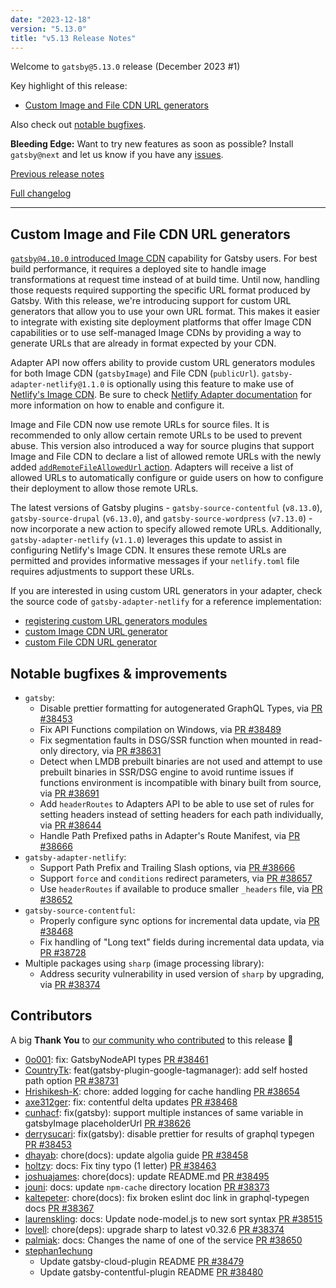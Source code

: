 ```yaml
---
date: "2023-12-18"
version: "5.13.0"
title: "v5.13 Release Notes"
---
```


Welcome to `gatsby@5.13.0` release (December 2023 #1)

Key highlight of this release:

- [Custom Image and File CDN URL generators](#custom-image-and-file-cdn-url-generators)

Also check out [notable bugfixes](#notable-bugfixes--improvements).

**Bleeding Edge:** Want to try new features as soon as possible? Install `gatsby@next` and let us know if you have any [issues](https://github.com/gatsbyjs/gatsby/issues).

[Previous release notes](/docs/reference/release-notes/v5.12)

[Full changelog][full-changelog]

---

## Custom Image and File CDN URL generators

[`gatsby@4.10.0` introduced Image CDN](/docs/reference/release-notes/v4.10/#image-cdn) capability for Gatsby users. For best build performance, it requires a deployed site to handle image transformations at request time instead of at build time. Until now, handling those requests required supporting the specific URL format produced by Gatsby. With this release, we're introducing support for custom URL generators that allow you to use your own URL format. This makes it easier to integrate with existing site deployment platforms that offer Image CDN capabilities or to use self-managed Image CDNs by providing a way to generate URLs that are already in format expected by your CDN.

Adapter API now offers ability to provide custom URL generators modules for both Image CDN (`gatsbyImage`) and File CDN (`publicUrl`). `gatsby-adapter-netlify@1.1.0` is optionally using this feature to make use of [Netlify's Image CDN](https://docs.netlify.com/image-cdn/overview/). Be sure to check [Netlify Adapter documentation](https://www.npmjs.com/package/gatsby-adapter-netlify#imagecdn) for more information on how to enable and configure it.

Image and File CDN now use remote URLs for source files. It is recommended to only allow certain remote URLs to be used to prevent abuse. This version also introduced a way for source plugins that support Image and File CDN to declare a list of allowed remote URLs with the newly added [`addRemoteFileAllowedUrl` action](/docs/reference/config-files/actions/#addRemoteFileAllowedUrl). Adapters will receive a list of allowed URLs to automatically configure or guide users on how to configure their deployment to allow those remote URLs.

The latest versions of Gatsby plugins - `gatsby-source-contentful` (`v8.13.0`), `gatsby-source-drupal` (`v6.13.0`), and `gatsby-source-wordpress` (`v7.13.0`) - now incorporate a new action to specify allowed remote URLs. Additionally, `gatsby-adapter-netlify` (`v1.1.0`) leverages this update to assist in configuring Netlify's Image CDN. It ensures these remote URLs are permitted and provides informative messages if your `netlify.toml` file requires adjustments to support these URLs.

If you are interested in using custom URL generators in your adapter, check the source code of `gatsby-adapter-netlify` for a reference implementation:

- [registering custom URL generators modules](https://github.com/gatsbyjs/gatsby/blob/4a780fbac717b1df337f156e2ac4b2da6478106b/packages/gatsby-adapter-netlify/src/index.ts#L159-L164)
- [custom Image CDN URL generator](https://github.com/gatsbyjs/gatsby/blob/4a780fbac717b1df337f156e2ac4b2da6478106b/packages/gatsby-adapter-netlify/src/image-cdn-url-generator.ts)
- [custom File CDN URL generator](https://github.com/gatsbyjs/gatsby/blob/4a780fbac717b1df337f156e2ac4b2da6478106b/packages/gatsby-adapter-netlify/src/file-cdn-url-generator.ts)

## Notable bugfixes & improvements

- `gatsby`:
  - Disable prettier formatting for autogenerated GraphQL Types, via [PR #38453](https://github.com/gatsbyjs/gatsby/pull/38453)
  - Fix API Functions compilation on Windows, via [PR #38489](https://github.com/gatsbyjs/gatsby/pull/38489)
  - Fix segmentation faults in DSG/SSR function when mounted in read-only directory, via [PR #38631](https://github.com/gatsbyjs/gatsby/pull/38631)
  - Detect when LMDB prebuilt binaries are not used and attempt to use prebuilt binaries in SSR/DSG engine to avoid runtime issues if functions environment is incompatible with binary built from source, via [PR #38691](https://github.com/gatsbyjs/gatsby/pull/38691)
  - Add `headerRoutes` to Adapters API to be able to use set of rules for setting headers instead of setting headers for each path individually, via [PR #38644](https://github.com/gatsbyjs/gatsby/pull/38644)
  - Handle Path Prefixed paths in Adapter's Route Manifest, via [PR #38666](https://github.com/gatsbyjs/gatsby/pull/38666)
- `gatsby-adapter-netlify`:
  - Support Path Prefix and Trailing Slash options, via [PR #38666](https://github.com/gatsbyjs/gatsby/pull/38666)
  - Support `force` and `conditions` redirect parameters, via [PR #38657](https://github.com/gatsbyjs/gatsby/pull/38657)
  - Use `headerRoutes` if available to produce smaller `_headers` file, via [PR #38652](https://github.com/gatsbyjs/gatsby/pull/38652)
- `gatsby-source-contentful`:
  - Properly configure sync options for incremental data update, via [PR #38468](https://github.com/gatsbyjs/gatsby/pull/38468)
  - Fix handling of "Long text" fields during incremental data updata, via [PR #38728](https://github.com/gatsbyjs/gatsby/pull/38728)
- Multiple packages using `sharp` (image processing library):
  - Address security vulnerability in used version of `sharp` by upgrading, via [PR #38374](https://github.com/gatsbyjs/gatsby/pull/38374)

## Contributors

A big **Thank You** to [our community who contributed][full-changelog] to this release 💜

- [0o001](https://github.com/0o001): fix: GatsbyNodeAPI types [PR #38461](https://github.com/gatsbyjs/gatsby/pull/38461)
- [CountryTk](https://github.com/CountryTk): feat(gatsby-plugin-google-tagmanager): add self hosted path option [PR #38731](https://github.com/gatsbyjs/gatsby/pull/38731)
- [Hrishikesh-K](https://github.com/Hrishikesh-K): chore: added logging for cache handling [PR #38654](https://github.com/gatsbyjs/gatsby/pull/38654)
- [axe312ger](https://github.com/axe312ger): fix: contentful delta updates [PR #38468](https://github.com/gatsbyjs/gatsby/pull/38468)
- [cunhacf](https://github.com/cunhacf): fix(gatsby): support multiple instances of same variable in gatsbyImage placeholderUrl [PR #38626](https://github.com/gatsbyjs/gatsby/pull/38626)
- [derrysucari](https://github.com/derrysucari): fix(gatsby): disable prettier for results of graphql typegen [PR #38453](https://github.com/gatsbyjs/gatsby/pull/38453)
- [dhayab](https://github.com/dhayab): chore(docs): update algolia guide [PR #38458](https://github.com/gatsbyjs/gatsby/pull/38458)
- [holtzy](https://github.com/holtzy): docs: Fix tiny typo (1 letter) [PR #38463](https://github.com/gatsbyjs/gatsby/pull/38463)
- [joshuajames](https://github.com/joshuajames): chore(docs): update README.md [PR #38495](https://github.com/gatsbyjs/gatsby/pull/38495)
- [jouni](https://github.com/jouni): docs: update `npm-cache` directory location [PR #38373](https://github.com/gatsbyjs/gatsby/pull/38373)
- [kaltepeter](https://github.com/kaltepeter): chore(docs): fix broken eslint doc link in graphql-typegen docs [PR #38367](https://github.com/gatsbyjs/gatsby/pull/38367)
- [laurenskling](https://github.com/laurenskling): docs: Update node-model.js to new sort syntax [PR #38515](https://github.com/gatsbyjs/gatsby/pull/38515)
- [lovell](https://github.com/lovell): chore(deps): upgrade sharp to latest v0.32.6 [PR #38374](https://github.com/gatsbyjs/gatsby/pull/38374)
- [palmiak](https://github.com/palmiak): docs: Changes the name of one of the service [PR #38650](https://github.com/gatsbyjs/gatsby/pull/38650)
- [stephan1echung](https://github.com/stephan1echung)
  - Update gatsby-cloud-plugin README [PR #38479](https://github.com/gatsbyjs/gatsby/pull/38479)
  - Update gatsby-contentful-plugin README [PR #38480](https://github.com/gatsbyjs/gatsby/pull/38480)

[full-changelog]: https://github.com/gatsbyjs/gatsby/compare/gatsby@5.13.0-next.0...gatsby@5.13.0
